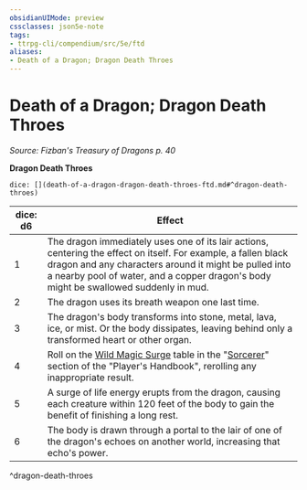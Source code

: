 ```yaml
---
obsidianUIMode: preview
cssclasses: json5e-note
tags:
- ttrpg-cli/compendium/src/5e/ftd
aliases:
- Death of a Dragon; Dragon Death Throes
---
```

# Death of a Dragon; Dragon Death Throes
*Source: Fizban's Treasury of Dragons p. 40* 

**Dragon Death Throes**

`dice: [](death-of-a-dragon-dragon-death-throes-ftd.md#^dragon-death-throes)`

| dice: d6 | Effect |
|----------|--------|
| 1 | The dragon immediately uses one of its lair actions, centering the effect on itself. For example, a fallen black dragon and any characters around it might be pulled into a nearby pool of water, and a copper dragon's body might be swallowed suddenly in mud. |
| 2 | The dragon uses its breath weapon one last time. |
| 3 | The dragon's body transforms into stone, metal, lava, ice, or mist. Or the body dissipates, leaving behind only a transformed heart or other organ. |
| 4 | Roll on the [Wild Magic Surge](/3-Mechanics/CLI/Compendium/tables/wild-magic-surge-phb.md) table in the "[Sorcerer](/3-Mechanics/CLI/Compendium/classes/sorcerer.md)" section of the "Player's Handbook", rerolling any inappropriate result. |
| 5 | A surge of life energy erupts from the dragon, causing each creature within 120 feet of the body to gain the benefit of finishing a long rest. |
| 6 | The body is drawn through a portal to the lair of one of the dragon's echoes on another world, increasing that echo's power. |
^dragon-death-throes